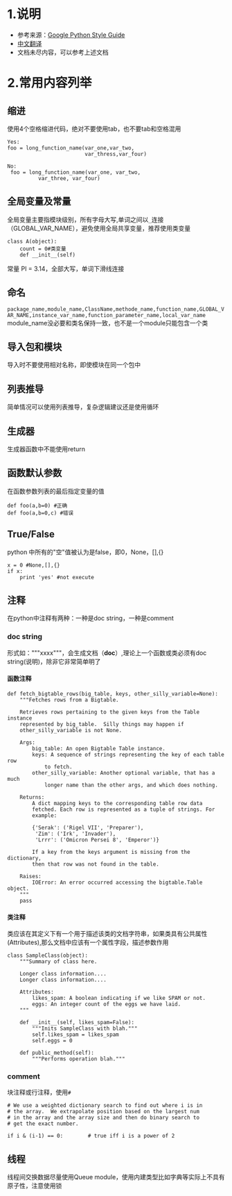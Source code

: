 # 1.说明
- 参考来源：[Google Python Style Guide](https://google.github.io/styleguide/pyguide.html)
- [中文翻译](http://zh-google-styleguide.readthedocs.io/en/latest/google-python-styleguide/python_language_rules/)
- 文档未尽内容，可以参考上述文档
# 2.常用内容列举
## 缩进
使用4个空格缩进代码，绝对不要使用tab，也不要tab和空格混用
```
Yes:
foo = long_function_name(var_one,var_two,
                         var_thress,var_four)
```
```
No:
 foo = long_function_name(var_one, var_two,
          var_three, var_four)
```
## 全局变量及常量
全局变量主要指模块级别，所有字母大写,单词之间以`_`连接（GLOBAL_VAR_NAME），避免使用全局共享变量，推荐使用类变量
```
class A(object):
    count = 0#类变量
    def __init__(self)

```
常量 PI = 3.14，全部大写，单词下滑线连接
## 命名
`package_name,module_name,ClassName,methode_name,function_name,GLOBAL_VAR_NAME,instance_var_name,function_parameter_name,local_var_name`
module_name没必要和类名保持一致，也不是一个module只能包含一个类
## 导入包和模块
导入时不要使用相对名称，即使模块在同一个包中
## 列表推导
简单情况可以使用列表推导，复杂逻辑建议还是使用循环
## 生成器
生成器函数中不能使用return
## 函数默认参数
在函数参数列表的最后指定变量的值
```
def foo(a,b=0) #正确
def foo(a,b=0,c) #错误
```
## True/False
python 中所有的"空"值被认为是false，即0，None，[],{}
```
x = 0 #None,[],{}
if x:
    print 'yes' #not execute
```
## 注释
在python中注释有两种：一种是doc string，一种是comment
### doc string
形式如："""xxxx"""，会生成文档（__doc__）,理论上一个函数或类必须有doc string(说明)，除非它非常简单明了
#### 函数注释
```
def fetch_bigtable_rows(big_table, keys, other_silly_variable=None):
    """Fetches rows from a Bigtable.

    Retrieves rows pertaining to the given keys from the Table instance
    represented by big_table.  Silly things may happen if
    other_silly_variable is not None.

    Args:
        big_table: An open Bigtable Table instance.
        keys: A sequence of strings representing the key of each table row
            to fetch.
        other_silly_variable: Another optional variable, that has a much
            longer name than the other args, and which does nothing.

    Returns:
        A dict mapping keys to the corresponding table row data
        fetched. Each row is represented as a tuple of strings. For
        example:

        {'Serak': ('Rigel VII', 'Preparer'),
         'Zim': ('Irk', 'Invader'),
         'Lrrr': ('Omicron Persei 8', 'Emperor')}

        If a key from the keys argument is missing from the dictionary,
        then that row was not found in the table.

    Raises:
        IOError: An error occurred accessing the bigtable.Table object.
    """
    pass
```
#### 类注释
类应该在其定义下有一个用于描述该类的文档字符串，如果类具有公共属性(Attributes),那么文档中应该有一个属性字段，描述参数作用
```
class SampleClass(object):
    """Summary of class here.

    Longer class information....
    Longer class information....

    Attributes:
        likes_spam: A boolean indicating if we like SPAM or not.
        eggs: An integer count of the eggs we have laid.
    """

    def __init__(self, likes_spam=False):
        """Inits SampleClass with blah."""
        self.likes_spam = likes_spam
        self.eggs = 0

    def public_method(self):
        """Performs operation blah."""
```
### comment 
块注释或行注释，使用`#`
```
# We use a weighted dictionary search to find out where i is in
# the array.  We extrapolate position based on the largest num
# in the array and the array size and then do binary search to
# get the exact number.

if i & (i-1) == 0:        # true iff i is a power of 2
```
## 线程
线程间交换数据尽量使用Queue module，使用内建类型比如字典等实际上不具有原子性，注意使用锁